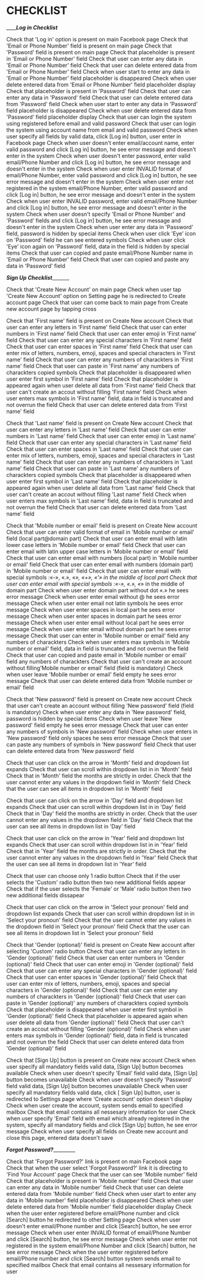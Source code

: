 # CHECKLIST
_________Log in Checklist_____

Check that 'Log in' option is present on main Facebook page
Check that 'Email or Phone Number' field is present on main page
Check that 'Password' field is present on main page
Check that placeholder is present in 'Email or Phone Number' field 
Check that user can enter any data in 'Email or Phone Number' field
Check that user can delete entered data from 'Email or Phone Number' field
Check when user start to enter any data in 'Email or Phone Number' field placeholder is disappeared
Check when user delete entered data from 'Email or Phone Number' field placeholder display
Check that placeholder is present in 'Password' field
Check that user can enter any data in 'Password' field
Check that user can delete entered data from 'Password' field
Check when user start to enter any data in 'Password' field placeholder is disappeared
Check when user delete entered data from 'Password' field placeholder display
Check that user can login the system using registered before email and valid password
Check that user can login the system using account name from email and valid password
Check when user specify all fields by valid data, click [Log in] button, user enter in Facebook page
Check when user doesn't enter email/account name, enter valid password and click [Log in] button, he see error message and doesn't enter in the system
Check when user doesn't enter password, enter valid email/Phone Number and click [Log in] button, he see error message and doesn't enter in the system
Check when user enter INVALID format of email/Phone Number, enter valid password and click [Log in] button, he see error message and doesn't enter in the system
Check when user enter not registered in the system email/Phone Number, enter valid password and click [Log in] button, he see error message and doesn't enter in the system
Check when user enter INVALID password, enter valid email/Phone Number and click [Log in] button, he see error message and doesn't enter in the system
Check when user doesn't specify 'Email or Phone Number' and 'Password' fields and click [Log in] button, he see error message and doesn't enter in the system
Check when user enter any data in 'Password' field, password is hidden by special items
Check when user click 'Eye' icon on 'Password' field he can see entered symbols
Check when user click 'Eye' icon again on 'Password' field, data in the field is hidden by special items
Check that user can copied and paste email/Phone Number name in 'Email or Phone Number' field 
Check that user can copied and paste any data in 'Password' field 

_____Sign Up Checklist____________

Check that 'Create New Account' on main page
Check when user tap 'Create New Account' option on Setting page he is redirected to Create account page
Check that user can come back to main page from Create new account page by tapping cross

Check that 'First name' field is present on Create New account
Check that user can enter any letters in 'First name' field
Check that user can enter numbers in 'First name' field
Check that user can enter emoji in 'First name' field
Check that user can enter any special characters in 'First name' field
Check that user can enter spaces in 'First name' field
Check that user can enter mix of letters, numbers, emoji, spaces and special characters in 'First name' field
Check that user can enter any numbers of charackters in 'First name' field
Check that user can paste in 'First name' any numbers of charackters copied symbols
Check that placeholder is disappeared when user enter first symbol in 'First name' field
Check that placeholder is appeared again when user delete all data from 'First name' field
Check that user can't create an accout without filling 'First name' field 
Check when user enters max symbols in 'First name' field, data in field is truncated and not overrun the field
Check that user can delete entered data from 'First name' field

Check that 'Last name' field is present on Create New account
Check that user can enter any letters in 'Last name' field
Check that user can enter numbers in 'Last name' field
Check that user can enter emoji in 'Last name' field
Check that user can enter any special characters in 'Last name' field
Check that user can enter spaces in 'Last name' field
Check that user can enter mix of letters, numbers, emoji, spaces and special characters in 'Last name' field
Check that user can enter any numbers of charackters in 'Last name' field
Check that user can paste in 'Last name' any numbers of charackters copied symbols
Check that placeholder is disappeared when user enter first symbol in 'Last name' field
Check that placeholder is appeared again when user delete all data from 'Last name' field
Check that user can't create an accout without filling 'Last name' field 
Check when user enters max symbols in 'Last name' field, data in field is truncated and not overrun the field
Check that user can delete entered data from 'Last name' field

Check that 'Mobile number or email' field is present on Create New account
Check that user can enter valid format of email in 'Mobile number or email' field (local part@domain part)
Check that user can enter email with latin lower case letters in 'Mobile number or email' field
Check that user can enter email with latin upper case letters in 'Mobile number or email' field
Check that user can enter email with numbers (local part) in 'Mobile number or email' field
Check that user can enter email with numbers (domain part) in 'Mobile number or email' field
Check that user can enter email with special symbols :«-», «.», «_», «+», «'» in the middle of local part
Check that user can enter email with special symbols :«-», «.», «_» in the middle of domain part
Check when user enter domain part without dot «.» he sees error message
Check when user enter email without @ he sees error message
Check when user enter email not latin symbols he sees error message
Check when user enter spaces in local part he sees error message
Check when user enter spaces in domain part he sees error message
Check when user enter email without local part he sees error message
Check when user enter email without domain part he sees error message
Check that user can enter in 'Mobile number or email' field any numbers of charackters
Check when user enters max symbols in 'Mobile number or email' field, data in field is truncated and not overrun the field
Check that user can copied and paste email in 'Mobile number or email' field any numbers of charackters
Check that user can't create an account without filling'Mobile number or email' field (field is mandatory)
Check when user leave 'Mobile number or email' field empty he sees error message
Check that user can delete entered data from 'Mobile number or email' field

Check that 'New password' field is present on Create new account 
Check that user can't create an account without filling 'New password' field (field is mandatory)
Check when user enter any data in 'New password' field, password is hidden by special items
Check when user leave 'New password' field empty he sees error message
Check that user can enter any numbers of symbols in 'New password' field
Check when user enters in 'New password' field only spaces he sees error message
Check that user can paste any numbers of symbols in 'New password' field
Check that user can delete entered data from 'New password' field

Сheck that user can click on the arrow in 'Month' field and dropdown list expands
Check that user can scroll within dropdown list in in 'Month' field
Сheck that in 'Month' field the months are strictly in order.
Сheck that the user cannot enter any values in the dropdown field in 'Month' field
Сheck that the user can see all items in dropdown list in 'Month' field

Сheck that user can click on the arrow in 'Day' field and dropdown list expands
Check that user can scroll within dropdown list in in 'Day' field
Сheck that in 'Day' field the months are strictly in order.
Сheck that the user cannot enter any values in the dropdown field in 'Day' field
Сheck that the user can see all items in dropdown list in 'Day' field

Сheck that user can click on the arrow in 'Year' field and dropdown list expands
Check that user can scroll within dropdown list in in 'Year' field
Сheck that in 'Year' field the months are strictly in order.
Сheck that the user cannot enter any values in the dropdown field in 'Year' field
Сheck that the user can see all items in dropdown list in 'Year' field

Check that user can choose only 1 radio button
Сheck that if the user selects the 'Сustom' radio button then two new additional fields appear
Check that if the user selects the 'Female' or 'Male' radio button then two new additional fields dissapear

Сheck that user can click on the arrow in 'Select your pronoun' field and dropdown list expands
Check that user can scroll within dropdown list in in 'Select your pronoun' field
Сheck that the user cannot enter any values in the dropdown field in 'Select your pronoun' field
Сheck that the user can see all items in dropdown list in 'Select your pronoun' field

Check that 'Gender (optional)' field is present on Create New account after selecting 'Сustom' radio button 
Check that user can enter any letters in 'Gender (optional)' field
Check that user can enter numbers in 'Gender (optional)' field
Check that user can enter emoji in 'Gender (optional)' field
Check that user can enter any special characters in 'Gender (optional)' field
Check that user can enter spaces in 'Gender (optional)' field
Check that user can enter mix of letters, numbers, emoji, spaces and special characters in 'Gender (optional)' field
Check that user can enter any numbers of charackters in 'Gender (optional)' field
Check that user can paste in 'Gender (optional)' any numbers of charackters copied symbols
Check that placeholder is disappeared when user enter first symbol in 'Gender (optional)' field
Check that placeholder is appeared again when user delete all data from 'Gender (optional)' field
Check that user can't create an accout without filling 'Gender (optional)' field 
Check when user enters max symbols in 'Gender (optional)' field, data in field is truncated and not overrun the field
Check that user can delete entered data from 'Gender (optional)' field

Check that [Sign Up] button is present on Create new account 
Check when user specify all mandatory fields valid data, [Sign Up] button becomes available
Check when user doesn't specify 'Email' field valid data, [Sign Up] button becomes unavailable
Check when user doesn't specify 'Password' field valid data, [Sign Up] button becomes unavailable
Check when user specify all mandatory fields valid data, click [ Sign Up] button, user is redirected to Settings page where 'Create account' option doesn't display
Check when user create the account, system sends email to specified mailbox
Check that email contains all nessesary information for user
Check when user specify 'Email' field with email which already registered in the system, specify all mandatory fields and click [Sign Up] button, he see error message
Check when user specify all fields on Create new account and close this page, entered data doesn't save

_____Forgot Password?______________

Check that 'Forgot Password?' link is present on main Facebook page
Check that when the user select 'Forgot Password?' link it is directing to 'Find Your Account' page
Check that the user can see 'Mobile number' field
Check that placeholder is present in 'Mobile number' field 
Check that user can enter any data in 'Mobile number' field
Check that user can delete entered data from 'Mobile number' field
Check when user start to enter any data in 'Mobile number' field placeholder is disappeared
Check when user delete entered data from 'Mobile number' field placeholder display
Check when the user enter registered before email/Phone number and click [Search] button he redirected to other Setting page
Check when user doesn't enter email/Phone number and click [Search] button, he see error message
Check when user enter INVALID format of email/Phone Number and click [Search] button, he see error message
Check when user enter not registered in the system email/Phone Number and click [Search] button, he see error message
Check when the user enter registered before email/Phone number and click [Search] button system sends email to specified mailbox
Check that email contains all nessesary information for user



